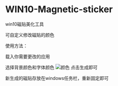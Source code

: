 # WIN10-Magnetic-sticker
win10磁贴美化工具

可自定义修改磁贴的颜色

使用方法：

载入你需要更改的应用

选择背景颜色和字体颜色
![颜色]()
点击生成即可

新生成的磁贴存放在windows任务栏，重新固定即可
